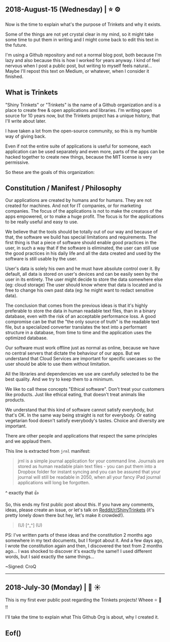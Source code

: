 
## 2018-August-15 (Wednesday) | ⭐️ ⚙️

Now is the time to explain what's the purpose of Trinkets and why it exists.

Some of the things are not yet crystal clear in my mind, so it might take some time to put them in writing and I might come back to edit this text in the future.

I'm using a Github repository and not a normal blog post, both because I'm lazy and also because this is how I worked for years anyway. I kind of feel nervous when I post a public post, but writing to myself feels natural... Maybe I'll repost this text on Medium, or whatever, when I consider it finished.

## What is Trinkets

"Shiny Trinkets" or "Trinkets" is the name of a Github organization and is a place to create free & open applications and libraries.
I'm writing open source for 10 years now, but the Trinkets project has a unique history, that I'll write about later.

I have taken a lot from the open-source community, so this is my humble way of giving back.

Even if not the entire suite of applications is useful for someone, each application can be used separately and even more, parts of the apps can be hacked together to create new things, because the MIT license is very permissive.

So these are the goals of this organization:

## Constitution / Manifest / Philosophy

Our applications are created by humans and for humans. They are not created for machines. And not for IT companies, or for marketing companies.
The focus of the applications is not to make the creators of the apps empowered, or to make a huge profit. The focus is for the applications to be really useful and easy to use.

We believe that the tools should be totally out of our way and because of that, the software we build has special limitations and requirements.
The first thing is that a piece of software should enable good practices in the user, in such a way that if the software is eliminated, the user can still use the good practices in his daily life and all the data created and used by the software is still usable by the user.

User's data is solely his own and he must have absolute control over it.
By default, all data is stored on user's devices and can be easily seen by the user in its entirety.
The user might decide to store the data somewhere else (eg: cloud storage)
The user should know where that data is located and is free to change his own past data (eg: he might want to redact sensitive data).

The conclusion that comes from the previous ideas is that it's highly preferable to store the data in human readable text files, than in a binary database, even with the risk of an acceptable performance loss. A good compromise can be that the "the only source of truth" is the readable text file, but a specialized converter translates the text into a performant structure in a database, from time to time and the application uses the optimized database.

Our software must work offline just as normal as online, because we have no central servers that dictate the behaviour of our apps. But we understand that Cloud Services are important for specific usecases so the user should be able to use them without limitation.

All the libraries and dependencies we use are carefully selected to be the best quality. And we try to keep them to a minimum.

We like to call these concepts "Ethical software". Don't treat your customers like products. Just like ethical eating, that doesn't treat animals like products.

We understand that this kind of software cannot satisfy everybody, but that's OK. In the same way being straight is not for everybody. Or eating vegetarian food doesn't satisfy everybody's tastes. Choice and diversity are important.

There are other people and applications that respect the same principles and we applaud them.

This line is extracted from `jrnl` manifest:
> jrnl is a simple journal application for your command line. Journals are stored as human readable plain text files - you can put them into a Dropbox folder for instant syncing and you can be assured that your journal will still be readable in 2050, when all your fancy iPad journal applications will long be forgotten.

^ exactly that 👍

So, this ends my first public post about this. If you have any comments, ideas, please create an issue, or let's talk on [Reddit/r/ShinyTrinkets](https://www.reddit.com/r/ShinyTrinkets) (it's pretty lonely down there but hey, let's make it crowded!).

> (U) [^_^] (U)<br/>

PS: I've written parts of these ideas and the constitution 2 months ago somewhere in my text documents, but I forgot about it. And a few days ago, I wrote the constitution again and then, I discovered the text from 2 months ago... I was shocked to discover it's exactly the same!! I used different words, but I said exactly the same things...

~Signed: CroQ

--------------------------------------------------------------------------------

## 2018-July-30 (Monday) | 🤖 ☀️

This is my first ever public post regarding the Trinkets projects! Wheee ⭐️ 🎉 !!

I'll take the time to explain what This Github Org is about, why I created it.

## Eof()
